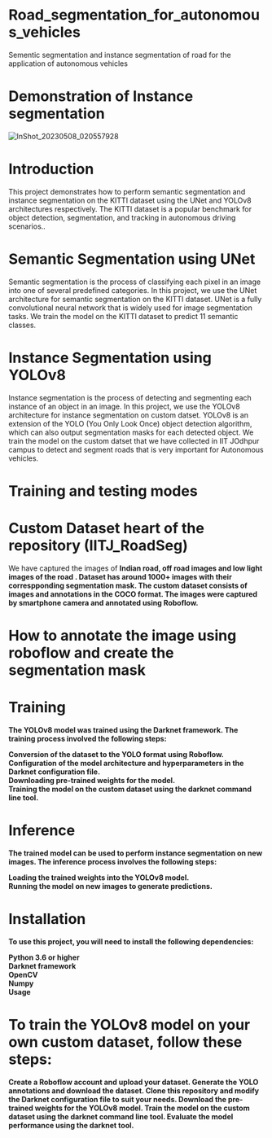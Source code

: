 # Road_segmentation_for_autonomous_vehicles
Sementic segmentation and instance segmentation of road for the application of autonomous vehicles


# Demonstration of Instance segmentation

![InShot_20230508_020557928](https://user-images.githubusercontent.com/119999424/236701623-e57ce157-f2f7-43c4-b3b3-9ce3c6b5e95d.gif)

# Introduction
This project demonstrates how to perform semantic segmentation and instance segmentation on the KITTI dataset using the UNet and YOLOv8 architectures respectively. The KITTI dataset is a popular benchmark for object detection, segmentation, and tracking in autonomous driving scenarios..

# Semantic Segmentation using UNet
Semantic segmentation is the process of classifying each pixel in an image into one of several predefined categories. In this project, we use the UNet architecture for semantic segmentation on the KITTI dataset. UNet is a fully convolutional neural network that is widely used for image segmentation tasks. We train the model on the KITTI dataset to predict 11 semantic classes.

# Instance Segmentation using YOLOv8
Instance segmentation is the process of detecting and segmenting each instance of an object in an image. In this project, we use the YOLOv8 architecture for instance segmentation on custom datset. YOLOv8 is an extension of the YOLO (You Only Look Once) object detection algorithm, which can also output segmentation masks for each detected object. We train the model on the custom datset that we have collected in IIT JOdhpur campus to detect and segment roads that is very important for Autonomous vehicles.


# Training and testing modes <br>

# Custom Dataset heart of the repository (IITJ_RoadSeg)
We have captured the images of <b>Indian road, off road images and low light images of the road<b> . Dataset has around 1000+ images with their correspponding segmentation mask.
The custom dataset consists of images and annotations in the COCO format. The images were captured by smartphone 
camera and annotated using Roboflow.<br>

# How to annotate the image using roboflow and create the segmentation mask


# Training <br>
The YOLOv8 model was trained using the Darknet framework. The training process involved the following steps: <br>

Conversion of the dataset to the YOLO format using Roboflow. <br>
Configuration of the model architecture and hyperparameters in the Darknet configuration file. <br>
Downloading pre-trained weights for the model. <br>
Training the model on the custom dataset using the darknet command line tool. <br>

# Inference <br>
The trained model can be used to perform instance segmentation on new images. The inference process involves the following steps: <br>

Loading the trained weights into the YOLOv8 model. <br>
Running the model on new images to generate predictions. <br>


# Installation <br>
To use this project, you will need to install the following dependencies: <br>

Python 3.6 or higher <br>
Darknet framework <br>
OpenCV <br>
Numpy <br>
Usage <br>

# To train the YOLOv8 model on your own custom dataset, follow these steps:

Create a Roboflow account and upload your dataset.
Generate the YOLO annotations and download the dataset.
Clone this repository and modify the Darknet configuration file to suit your needs.
Download the pre-trained weights for the YOLOv8 model.
Train the model on the custom dataset using the darknet command line tool.
Evaluate the model performance using the darknet tool.





